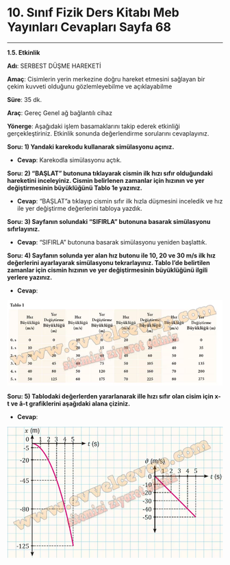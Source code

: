 # 10. Sınıf Fizik Ders Kitabı Meb Yayınları Cevapları Sayfa 68

---

**1.5. Etkinlik**

**Adı**: SERBEST DÜŞME HAREKETİ

**Amaç**: Cisimlerin yerin merkezine doğru hareket etmesini sağlayan bir çekim kuvveti olduğunu gözlemleyebilme ve açıklayabilme

**Süre**: 35 dk.

**Araç**: Gereç Genel ağ bağlantılı cihaz

**Yönerge**: Aşağıdaki işlem basamaklarını takip ederek etkinliği gerçekleştiriniz. Etkinlik sonunda değerlendirme sorularını cevaplayınız.

**Soru: 1) Yandaki karekodu kullanarak simülasyonu açınız.**

-   **Cevap**: Karekodla simülasyonu açtık.

**Soru: 2) “BAŞLAT” butonuna tıklayarak cismin ilk hızı sıfır olduğundaki hareketini inceleyiniz. Cismin belirlenen zamanlar için hızının ve yer değiştirmesinin büyüklüğünü Tablo 1e yazınız.**

-   **Cevap**: “BAŞLAT”a tıklayıp cismin sıfır ilk hızla düşmesini inceledik ve hız ile yer değiştirme değerlerini tabloya yazdık.

**Soru: 3) Sayfanın solundaki “SIFIRLA” butonuna basarak simülasyonu sıfırlayınız.**

-   **Cevap**: “SIFIRLA” butonuna basarak simülasyonu yeniden başlattık.

**Soru: 4) Sayfanın solunda yer alan hız butonu ile 10, 20 ve 30 m/s ilk hız değerlerini ayarlayarak simülasyonu tekrarlayınız. Tablo l’de belirtilen zamanlar için cismin hızının ve yer değiştirmesinin büyüklüğünü ilgili yerlere yazınız.**

-   **Cevap**:

![Image 1](./image_1.webp)

**Soru: 5) Tablodaki değerlerden yararlanarak ille hızı sıfır olan cisim için x-t ve â-t grafiklerini aşağıdaki alana çiziniz.**

-   **Cevap**:

![Image 2](./image_2.webp)
